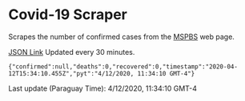 # Covid-19 Scraper

Scrapes the number of confirmed cases from the [MSPBS](https://www.mspbs.gov.py/covid-19.php) web page.

[JSON Link](https://jmayalag.github.io/covid19-scrape/cases.json)
Updated every 30 minutes.
```
{"confirmed":null,"deaths":0,"recovered":0,"timestamp":"2020-04-12T15:34:10.455Z","pyt":"4/12/2020, 11:34:10 GMT-4"}
```
Last update (Paraguay Time): 4/12/2020, 11:34:10 GMT-4